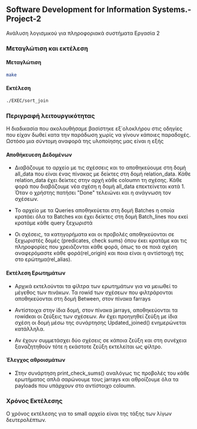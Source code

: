 ## Software Development for Information Systems.-Project-2
 Ανάλυση λογισμικού για πληροφοριακά συστήματα Εργασία 2



### Μεταγλώτιση και εκτέλεση

#### Mεταγλώτιση

 ```bash
make
```
#### Εκτέλεση

```bash
./EXEC/sort_join
```

### Περιγραφή λειτουργικότητας
  
  
 Η διαδικασία που ακολουθήσαμε βασίστηκε εξ΄ολοκλήρου στις οδηγίες που είχαν δωθεί κατα την παράδωση χωρίς να γίνουν κάποιες παραδοχές.
Ωστόσο μια σύντομη αναφορά της υλοποίησης μας είναι η εξής

 #### Αποθήκευεση Δεδομένων

* Διαβάζουμε το αρχείο με τις σχέσσεις και το αποθηκεύουμε στη δομή all_data που είναι ένας πίνακας με δείκτες στη δομή relation_data. Κάθε relation_data έχει δείκτες στην αρχή κάθε coloumn τη σχέσης. Κάθε φορά που διαβάζουμε νέα σχέση η δομή all_data επεκτείνεται κατά 1.
Όταν ο χρήστης πατήσει "Done" τελειώνει και η ανάγνωση τον σχέσεων.

* Το αρχείο με τα Queries αποθηκεύεται στη δομή Batches η οποία κρατάει όλα τα Batches και έχει δείκτες στη δομή Batch_lines που εκεί κρατάμε κάθε query ξεχωριστά

* Οι σχέσεις, τα κατηγορήματα και οι προβολές αποθηκεύονται σε ξεχωριστές δομές (predicates, check sums) όπου έκει κρατάμε και τις πληροφορίες που χρειάζονται κάθε φορά, όπως το σε ποιά σχέση αναφερόμαστε κάθε φορά(rel_origin) και ποια είναι η αντίστοιχή της στο ερώτημα(rel_alias).

#### Εκτέλεση Ερωτημάτων

 * Αρχικά εκτελούνται τα φίλτρα των ερωτημάτων για να μειωθεί το μέγεθος των πινάκων. Τα rowid των σχέσεων που φιλτράρονται αποθηκεύονται στη δομή Between, στον πίνακα farrays
 
 * Αντίστοιχα στην ίδια δομή, στον πίνακα jarrays, αποθηκεύονται τα rowidκαι οι ζεύξεις των σχέσεων. Αν έχει προηγηθεί ζεύξη με ίδια σχέση οι δομή μέσω της συνάρτησης Updated_joined() ενημερώνεται κατάλληλα.
 
 * Αν έχουν συμμετάσχει δύο σχέσεις σε κάποια ζεύξη και στη συνέχεια ξαναζητηθούν τότε η εκάστοτε ζεύξη εκτελείται ως φίλτρο.

#### Έλεγχος αθροισμάτων

* Στην συνάρτηση print_check_sums() αναλόγως τις προβολές του κάθε ερωτήματος απλά σαρώνουμε τους jarrays και αθροίζουμε όλα τα payloads που υπάρχουν στο αντίστοιχο coloumn.

### Χρόνος Εκτέλεσης

Ο χρόνος εκτέλεσης για το small αρχείο είναι της τάξης των λίγων δευτερολέπτων.









